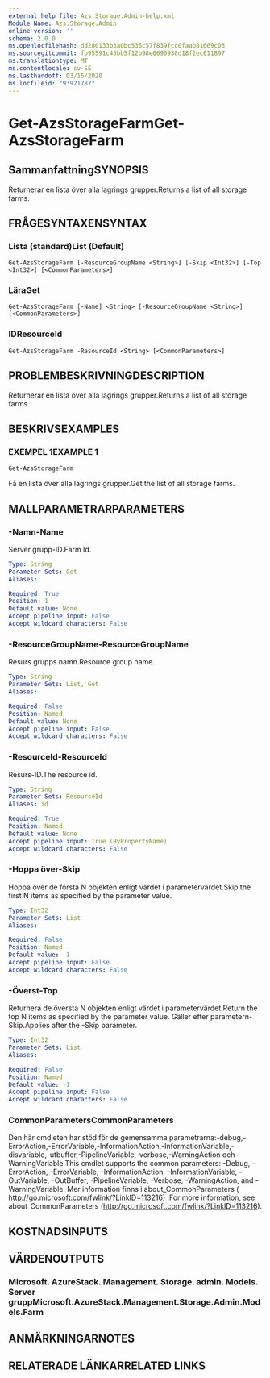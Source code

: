 ```yaml
---
external help file: Azs.Storage.Admin-help.xml
Module Name: Azs.Storage.Admin
online version: ''
schema: 2.0.0
ms.openlocfilehash: dd280133b3a0bc536c57f839fcc0faab81669c03
ms.sourcegitcommit: fb95591c45bb5f12b98e0690938d18f2ec611897
ms.translationtype: MT
ms.contentlocale: sv-SE
ms.lasthandoff: 03/15/2020
ms.locfileid: "93921787"
---
```

# <span data-ttu-id="6ddc0-101">Get-AzsStorageFarm</span><span class="sxs-lookup"><span data-stu-id="6ddc0-101">Get-AzsStorageFarm</span></span>

## <span data-ttu-id="6ddc0-102">Sammanfattning</span><span class="sxs-lookup"><span data-stu-id="6ddc0-102">SYNOPSIS</span></span>
<span data-ttu-id="6ddc0-103">Returnerar en lista över alla lagrings grupper.</span><span class="sxs-lookup"><span data-stu-id="6ddc0-103">Returns a list of all storage farms.</span></span>

## <span data-ttu-id="6ddc0-104">FRÅGESYNTAXEN</span><span class="sxs-lookup"><span data-stu-id="6ddc0-104">SYNTAX</span></span>

### <span data-ttu-id="6ddc0-105">Lista (standard)</span><span class="sxs-lookup"><span data-stu-id="6ddc0-105">List (Default)</span></span>
```
Get-AzsStorageFarm [-ResourceGroupName <String>] [-Skip <Int32>] [-Top <Int32>] [<CommonParameters>]
```

### <span data-ttu-id="6ddc0-106">Lära</span><span class="sxs-lookup"><span data-stu-id="6ddc0-106">Get</span></span>
```
Get-AzsStorageFarm [-Name] <String> [-ResourceGroupName <String>] [<CommonParameters>]
```

### <span data-ttu-id="6ddc0-107">ID</span><span class="sxs-lookup"><span data-stu-id="6ddc0-107">ResourceId</span></span>
```
Get-AzsStorageFarm -ResourceId <String> [<CommonParameters>]
```

## <span data-ttu-id="6ddc0-108">PROBLEMBESKRIVNING</span><span class="sxs-lookup"><span data-stu-id="6ddc0-108">DESCRIPTION</span></span>
<span data-ttu-id="6ddc0-109">Returnerar en lista över alla lagrings grupper.</span><span class="sxs-lookup"><span data-stu-id="6ddc0-109">Returns a list of all storage farms.</span></span>

## <span data-ttu-id="6ddc0-110">BESKRIVS</span><span class="sxs-lookup"><span data-stu-id="6ddc0-110">EXAMPLES</span></span>

### <span data-ttu-id="6ddc0-111">EXEMPEL 1</span><span class="sxs-lookup"><span data-stu-id="6ddc0-111">EXAMPLE 1</span></span>
```
Get-AzsStorageFarm
```

<span data-ttu-id="6ddc0-112">Få en lista över alla lagrings grupper.</span><span class="sxs-lookup"><span data-stu-id="6ddc0-112">Get the list of all storage farms.</span></span>

## <span data-ttu-id="6ddc0-113">MALLPARAMETRAR</span><span class="sxs-lookup"><span data-stu-id="6ddc0-113">PARAMETERS</span></span>

### <span data-ttu-id="6ddc0-114">-Namn</span><span class="sxs-lookup"><span data-stu-id="6ddc0-114">-Name</span></span>
<span data-ttu-id="6ddc0-115">Server grupp-ID.</span><span class="sxs-lookup"><span data-stu-id="6ddc0-115">Farm Id.</span></span>

```yaml
Type: String
Parameter Sets: Get
Aliases:

Required: True
Position: 1
Default value: None
Accept pipeline input: False
Accept wildcard characters: False
```

### <span data-ttu-id="6ddc0-116">-ResourceGroupName</span><span class="sxs-lookup"><span data-stu-id="6ddc0-116">-ResourceGroupName</span></span>
<span data-ttu-id="6ddc0-117">Resurs grupps namn.</span><span class="sxs-lookup"><span data-stu-id="6ddc0-117">Resource group name.</span></span>

```yaml
Type: String
Parameter Sets: List, Get
Aliases:

Required: False
Position: Named
Default value: None
Accept pipeline input: False
Accept wildcard characters: False
```

### <span data-ttu-id="6ddc0-118">-ResourceId</span><span class="sxs-lookup"><span data-stu-id="6ddc0-118">-ResourceId</span></span>
<span data-ttu-id="6ddc0-119">Resurs-ID.</span><span class="sxs-lookup"><span data-stu-id="6ddc0-119">The resource id.</span></span>

```yaml
Type: String
Parameter Sets: ResourceId
Aliases: id

Required: True
Position: Named
Default value: None
Accept pipeline input: True (ByPropertyName)
Accept wildcard characters: False
```

### <span data-ttu-id="6ddc0-120">-Hoppa över</span><span class="sxs-lookup"><span data-stu-id="6ddc0-120">-Skip</span></span>
<span data-ttu-id="6ddc0-121">Hoppa över de första N objekten enligt värdet i parametervärdet.</span><span class="sxs-lookup"><span data-stu-id="6ddc0-121">Skip the first N items as specified by the parameter value.</span></span>

```yaml
Type: Int32
Parameter Sets: List
Aliases:

Required: False
Position: Named
Default value: -1
Accept pipeline input: False
Accept wildcard characters: False
```

### <span data-ttu-id="6ddc0-122">-Överst</span><span class="sxs-lookup"><span data-stu-id="6ddc0-122">-Top</span></span>
<span data-ttu-id="6ddc0-123">Returnera de översta N objekten enligt värdet i parametervärdet.</span><span class="sxs-lookup"><span data-stu-id="6ddc0-123">Return the top N items as specified by the parameter value.</span></span>
<span data-ttu-id="6ddc0-124">Gäller efter parametern-Skip.</span><span class="sxs-lookup"><span data-stu-id="6ddc0-124">Applies after the -Skip parameter.</span></span>

```yaml
Type: Int32
Parameter Sets: List
Aliases:

Required: False
Position: Named
Default value: -1
Accept pipeline input: False
Accept wildcard characters: False
```

### <span data-ttu-id="6ddc0-125">CommonParameters</span><span class="sxs-lookup"><span data-stu-id="6ddc0-125">CommonParameters</span></span>
<span data-ttu-id="6ddc0-126">Den här cmdleten har stöd för de gemensamma parametrarna:-debug,-ErrorAction,-ErrorVariable,-InformationAction,-InformationVariable,-disvariable,-utbuffer,-PipelineVariable,-verbose,-WarningAction och-WarningVariable.</span><span class="sxs-lookup"><span data-stu-id="6ddc0-126">This cmdlet supports the common parameters: -Debug, -ErrorAction, -ErrorVariable, -InformationAction, -InformationVariable, -OutVariable, -OutBuffer, -PipelineVariable, -Verbose, -WarningAction, and -WarningVariable.</span></span> <span data-ttu-id="6ddc0-127">Mer information finns i about_CommonParameters ( http://go.microsoft.com/fwlink/?LinkID=113216) .</span><span class="sxs-lookup"><span data-stu-id="6ddc0-127">For more information, see about_CommonParameters (http://go.microsoft.com/fwlink/?LinkID=113216).</span></span>

## <span data-ttu-id="6ddc0-128">KOSTNADS</span><span class="sxs-lookup"><span data-stu-id="6ddc0-128">INPUTS</span></span>

## <span data-ttu-id="6ddc0-129">VÄRDEN</span><span class="sxs-lookup"><span data-stu-id="6ddc0-129">OUTPUTS</span></span>

### <span data-ttu-id="6ddc0-130">Microsoft. AzureStack. Management. Storage. admin. Models. Server grupp</span><span class="sxs-lookup"><span data-stu-id="6ddc0-130">Microsoft.AzureStack.Management.Storage.Admin.Models.Farm</span></span>

## <span data-ttu-id="6ddc0-131">ANMÄRKNINGAR</span><span class="sxs-lookup"><span data-stu-id="6ddc0-131">NOTES</span></span>

## <span data-ttu-id="6ddc0-132">RELATERADE LÄNKAR</span><span class="sxs-lookup"><span data-stu-id="6ddc0-132">RELATED LINKS</span></span>
